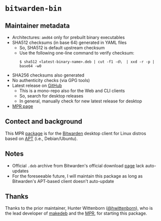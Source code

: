 # `bitwarden-bin`

## Maintainer metadata
* Architectures: `amd64` only for prebuilt binary executables
* SHA512 checksums (in base 64) generated in YAML files
    * So, SHA512 is default upstream checksum
    * Use the following one-line command to verify checksum:
      ```
      $ sha512 <latest-binary-name>.deb | cut -f1 -d\  | xxd -r -p | base64 -w0
      ```
* SHA256 checksums also generated
* No authenticity checks (via GPG tools)
* Latest release on [GitHub]([https://github.com/bitwarden/clients/releases](https://github.com/bitwarden/clients/releases?q=desktop&expanded=true))
    * This is a mono-repo also for the Web and CLI clients
    * So, search for desktop releases
    * In general, manually check for new latest release for desktop
* [MPR page](https://mpr.makedeb.org/packages/bitwarden-bin)

## Contect and background
This MPR [package](https://mpr.makedeb.org/packages/bitwarden-bin) is for the
[Bitwarden](https://en.wikipedia.org/wiki/Bitwarden) desktop client for Linux
distros based on [APT](https://en.wikipedia.org/wiki/APT_(software)) (i.e.,
Debian/Ubuntu).

## Notes
* Official `.deb` archive from Bitwarden's official download [page](https://bitwarden.com/download/) lack auto-updates
* For the foreseeable future, I will maintain this package as long as Bitwarden's APT-based client doesn't auto-update

## Thanks
Thanks to the prior maintainer, Hunter Wittenborn ([@hwittenborn](https://github.com/hwittenborn)),
who is the lead developer of [makedeb](https://www.makedeb.org/) and the [MPR](https://mpr.makedeb.org/),
for starting this package.

